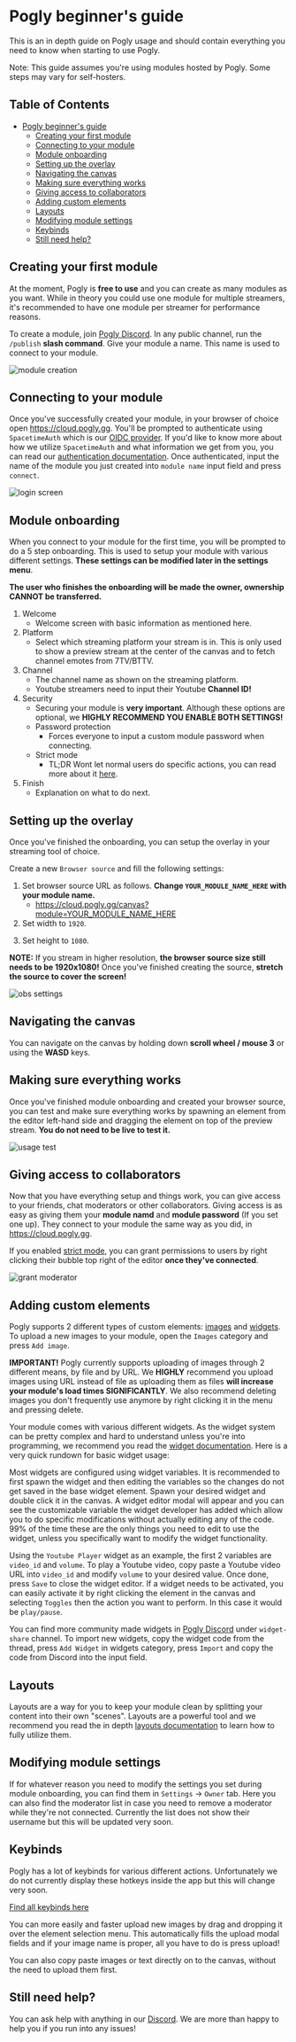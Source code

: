 # Pogly beginner's guide

This is an in depth guide on Pogly usage and should contain everything you need to know when starting to use Pogly.

Note: This guide assumes you're using modules hosted by Pogly. Some steps may vary for self-hosters.

## Table of Contents

- [Pogly beginner's guide](#pogly-beginners-guide)
  - [Creating your first module](#creating-your-first-module)
  - [Connecting to your module](#connecting-to-your-module)
  - [Module onboarding](#module-onboarding)
  - [Setting up the overlay](#setting-up-the-overlay)
  - [Navigating the canvas](#setting-up-the-overlay)
  - [Making sure everything works](#navigating-the-canvas)
  - [Giving access to collaborators](#giving-access-to-collaborators)
  - [Adding custom elements](#adding-custom-elements)
  - [Layouts](#layouts)
  - [Modifying module settings](#modifying-module-settings)
  - [Keybinds](#keybinds)
  - [Still need help?](#still-need-help)

## Creating your first module

At the moment, Pogly is <b>free to use</b> and you can create as many modules as you want. While in theory you could use one module for multiple streamers, it's recommended to have one module per streamer for performance reasons.

To create a module, join [Pogly Discord](https://discord.gg/pogly). In any public channel, run the `/publish` <b>slash command</b>. Give your module a name. This name is used to connect to your module.

![module creation](../assets/module_creation.png)

## Connecting to your module

Once you've successfully created your module, in your browser of choice open https://cloud.pogly.gg. You'll be prompted to authenticate using `SpacetimeAuth` which is our [OIDC provider](https://openid.net/developers/how-connect-works/). If you'd like to know more about how we utilize `SpacetimeAuth` and what information we get from you, you can read our [authentication documentation](./authentication.md). Once authenticated, input the name of the module you just created into `module name` input field and press `connect`.

![login screen](../assets/login_screen.png)

## Module onboarding

When you connect to your module for the first time, you will be prompted to do a 5 step onboarding. This is used to setup your module with various different settings. <b>These settings can be modified later in the settings menu</b>.

<b>The user who finishes the onboarding will be made the owner, ownership CANNOT be transferred.</b>

1. Welcome
   - Welcome screen with basic information as mentioned here.
2. Platform
   - Select which streaming platform your stream is in. This is only used to show a preview stream at the center of the canvas and to fetch channel emotes from 7TV/BTTV.
3. Channel
   - The channel name as shown on the streaming platform.
   - Youtube streamers need to input their Youtube <b>Channel ID!</b>
4. Security
   - Securing your module is <b>very important</b>. Although these options are optional, we <b>HIGHLY RECOMMEND YOU ENABLE BOTH SETTINGS!</b>
   - Password protection
     - Forces everyone to input a custom module password when connecting.
   - Strict mode
     - TL;DR Wont let normal users do specific actions, you can read more about it [here](./strictMode.md).
5. Finish
   - Explanation on what to do next.

## Setting up the overlay

Once you've finished the onboarding, you can setup the overlay in your streaming tool of choice.

Create a new `Browser source` and fill the following settings:

1. Set browser source URL as follows. <b>Change `YOUR_MODULE_NAME_HERE` with your module name.</b>
   - https://cloud.pogly.gg/canvas?module=YOUR_MODULE_NAME_HERE
2. Set width to `1920`.

3) Set height to `1080`.

**NOTE:** If you stream in higher resolution, **the browser source size still needs to be 1920x1080!** Once you've finished creating the source, **stretch the source to cover the screen!**

![obs settings](../assets/obs_browser_source.png)

## Navigating the canvas

You can navigate on the canvas by holding down **scroll wheel / mouse 3** or using the  **WASD** keys. 

## Making sure everything works

Once you've finished module onboarding and created your browser source, you can test and make sure everything works by spawning an element from the editor left-hand side and dragging the element on top of the preview stream. <b>You do not need to be live to test it.</b>

![usage test](../assets/pogly_usage_test.png)

## Giving access to collaborators

Now that you have everything setup and things work, you can give access to your friends, chat moderators or other collaborators. Giving access is as easy as giving them your <b>module namd</b> and <b>module password</b> (If you set one up). They connect to your module the same way as you did, in https://cloud.pogly.gg.

If you enabled [strict mode](./strictMode.md), you can grant permissions to users by right clicking their bubble top right of the editor <b>once they've connected</b>.

![grant moderator](../assets/grant_moderator.png)

## Adding custom elements

Pogly supports 2 different types of custom elements: [images](./imageElement.md) and [widgets](./widgetElement.md). To upload a new images to your module, open the `Images` category and press `Add image`.

<b>IMPORTANT!</b> Pogly currently supports uploading of images through 2 different means, by file and by URL. We <b>HIGHLY</b> recommend you upload images using URL instead of file as uploading them as files <b>will increase your module's load times SIGNIFICANTLY</b>. We also recommend deleting images you don't frequently use anymore by right clicking it in the menu and pressing delete.

Your module comes with various different widgets. As the widget system can be pretty complex and hard to understand unless you're into programming, we recommend you read the [widget documentation](./widgetElement.md). Here is a very quick rundown for basic widget usage:

Most widgets are configured using widget variables. It is recommended to first spawn the widget and then editing the variables so the changes do not get saved in the base widget element. Spawn your desired widget and double click it in the canvas. A widget editor modal will appear and you can see the customizable variable the widget developer has added which allow you to do specific modifications without actually editing any of the code. 99% of the time these are the only things you need to edit to use the widget, unless you specifically want to modify the widget functionality.

Using the `Youtube Player` widget as an example, the first 2 variables are `video_id` and `volume`. To play a Youtube video, copy paste a Youtube video URL into `video_id` and modify `volume` to your desired value. Once done, press `Save` to close the widget editor. If a widget needs to be activated, you can easily activate it by right clicking the element in the canvas and selecting `Toggles` then the action you want to perform. In this case it would be `play/pause`.

You can find more community made widgets in [Pogly Discord](https://discord.gg/pogly) under `widget-share` channel. To import new widgets, copy the widget code from the thread, press `Add Widget` in widgets category, press `Import` and copy the code from Discord into the input field.

## Layouts

Layouts are a way for you to keep your module clean by splitting your content into their own "scenes". Layouts are a powerful tool and we recommend you read the in depth [layouts documentation](./layouts.md) to learn how to fully utilize them.

## Modifying module settings

If for whatever reason you need to modify the settings you set during module onboarding, you can find them in `Settings` -> `Owner` tab. Here you can also find the moderator list in case you need to remove a moderator while they're not connected. Currently the list does not show their username but this will be updated very soon.

## Keybinds

Pogly has a lot of keybinds for various different actions. Unfortunately we do not currently display these hotkeys inside the app but this will change very soon.

[Find all keybinds here](./userInput.md)

You can more easily and faster upload new images by drag and dropping it over the element selection menu. This automatically fills the upload modal fields and if your image name is proper, all you have to do is press upload!

You can also copy paste images or text directly on to the canvas, without the need to upload them first.

## Still need help?

You can ask help with anything in our [Discord](https://discord.gg/pogly). We are more than happy to help you if you run into any issues!
